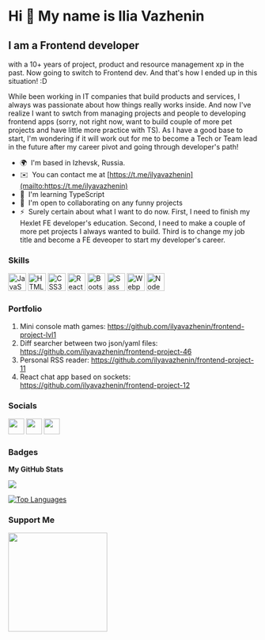 Hi 👋 My name is Ilia Vazhenin
==============================

I am a Frontend developer
------------------

with a 10+ years of project, product and resource management xp in the past. Now going to switch to Frontend dev.
And that's how I ended up in this situation! :D 

While been working in IT companies that build products and services, I always was passionate about how things really works inside. And now I've realize I want to swtch from managing projects and people to developing frontend apps (sorry, not right now, want to build couple of more pet projects and have little more practice with TS). As I have a good base to start, I'm wondering if it will work out for me to become a Tech or Team lead in the future after my career pivot and going through developer's path!

* 🌍  I'm based in Izhevsk, Russia.
* ✉️  You can contact me at [https://t.me/ilyavazhenin](mailto:https://t.me/ilyavazhenin)
* 🧠  I'm learning TypeScript
* 🤝  I'm open to collaborating on any funny projects
* ⚡  Surely certain about what I want to do now. First, I need to finish my Hexlet FE developer's education. Second, I need to make a couple of more pet projects I always wanted to build. Third is to change my job title and become a FE deveoper to start my developer's career.

### Skills

<p align="left">
<a href="https://developer.mozilla.org/en-US/docs/Web/JavaScript" target="_blank" rel="noreferrer"><img src="https://raw.githubusercontent.com/danielcranney/readme-generator/main/public/icons/skills/javascript-colored.svg" width="36" height="36" alt="JavaScript" /></a>
<a href="https://developer.mozilla.org/en-US/docs/Glossary/HTML5" target="_blank" rel="noreferrer"><img src="https://raw.githubusercontent.com/danielcranney/readme-generator/main/public/icons/skills/html5-colored.svg" width="36" height="36" alt="HTML5" /></a>
<a href="https://www.w3.org/TR/CSS/#css" target="_blank" rel="noreferrer"><img src="https://raw.githubusercontent.com/danielcranney/readme-generator/main/public/icons/skills/css3-colored.svg" width="36" height="36" alt="CSS3" /></a>
<a href="https://reactjs.org/" target="_blank" rel="noreferrer"><img src="https://raw.githubusercontent.com/danielcranney/readme-generator/main/public/icons/skills/react-colored.svg" width="36" height="36" alt="React" /></a>
<a href="https://getbootstrap.com/" target="_blank" rel="noreferrer"><img src="https://raw.githubusercontent.com/danielcranney/readme-generator/main/public/icons/skills/bootstrap-colored.svg" width="36" height="36" alt="Bootstrap" /></a>
<a href="https://sass-lang.com/" target="_blank" rel="noreferrer"><img src="https://raw.githubusercontent.com/danielcranney/readme-generator/main/public/icons/skills/sass-colored.svg" width="36" height="36" alt="Sass" /></a>
<a href="https://webpack.js.org/" target="_blank" rel="noreferrer"><img src="https://raw.githubusercontent.com/danielcranney/readme-generator/main/public/icons/skills/webpack-colored.svg" width="36" height="36" alt="Webpack" /></a>
<a href="https://nodejs.org/en/" target="_blank" rel="noreferrer"><img src="https://raw.githubusercontent.com/danielcranney/readme-generator/main/public/icons/skills/nodejs-colored.svg" width="36" height="36" alt="NodeJS" /></a>
</p>

### Portfolio
1. Mini console math games: https://github.com/ilyavazhenin/frontend-project-lvl1
2. Diff searcher between two json/yaml files: https://github.com/ilyavazhenin/frontend-project-46
3. Personal RSS reader: https://github.com/ilyavazhenin/frontend-project-11
4. React chat app based on sockets: https://github.com/ilyavazhenin/frontend-project-12


### Socials

<p align="left"> <a href="https://www.github.com/ilyavazhenin" target="_blank" rel="noreferrer"><img src="https://raw.githubusercontent.com/danielcranney/readme-generator/main/public/icons/socials/github.svg" width="32" height="32" /></a> <a href="http://www.instagram.com/ilyavazhenin" target="_blank" rel="noreferrer"><img src="https://raw.githubusercontent.com/danielcranney/readme-generator/main/public/icons/socials/instagram.svg" width="32" height="32" /></a> <a href="https://www.linkedin.com/in/ilia-vazhenin" target="_blank" rel="noreferrer"><img src="https://raw.githubusercontent.com/danielcranney/readme-generator/main/public/icons/socials/linkedin.svg" width="32" height="32" /></a></p>

### Badges

<b>My GitHub Stats</b>

<a href="http://www.github.com/ilyavazhenin"><img src="https://github-readme-streak-stats.herokuapp.com/?user=ilyavazhenin&stroke=ffffff&background=1c1917&ring=ef4444&fire=ef4444&currStreakNum=ffffff&currStreakLabel=ef4444&sideNums=ffffff&sideLabels=ffffff&dates=ffffff&hide_border=true" /></a>

<a href="https://github.com/ilyavazhenin" align="left"><img src="https://github-readme-stats.vercel.app/api/top-langs/?username=ilyavazhenin&langs_count=10&title_color=ef4444&text_color=ffffff&icon_color=0891b2&bg_color=1c1917&hide_border=true&locale=en&custom_title=Top%20%Languages" alt="Top Languages" /></a>

### Support Me

<a href="https://www.buymeacoffee.com/IliaVazhenin"><img src="https://cdn.buymeacoffee.com/buttons/v2/default-yellow.png" width="200" /></a>
